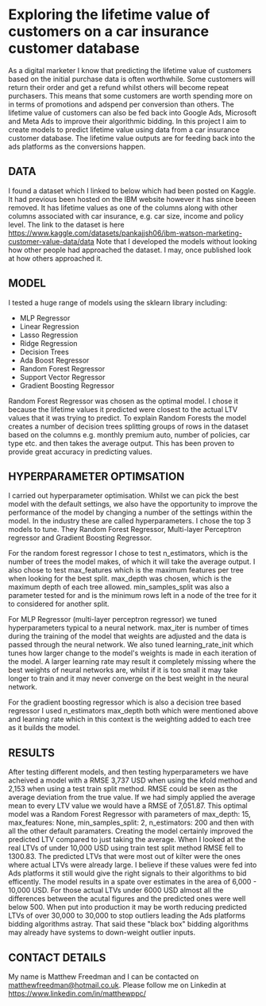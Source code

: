 ﻿# Exploring the lifetime value of customers on a car insurance customer database 

As a digital marketer I know that predicting the lifetime value of customers based on the initial purchase data is often worthwhile. Some customers will return their order and get a refund whilst others will become repeat purchasers. This means that some customers are worth spending more on in terms of promotions and adspend per conversion than others. The lifetime value of customers can also be fed back into Google Ads, Microsoft and Meta Ads to improve their algorithmic bidding. In this project I aim to create models to predict lifetime value using data from a car insurance customer database. The lifetime value outputs are for feeding back into the ads platforms as the conversions happen.

## DATA

I found a dataset which I linked to below which had been posted on Kaggle. It had previous been hosted on the IBM website however it has since beeen removed. It has lifetime values as one of the columns along with other columns associated with car insurance, e.g. car size, income and policy level. The link to the dataset is here
https://www.kaggle.com/datasets/pankajjsh06/ibm-watson-marketing-customer-value-data/data
Note that I developed the models without looking how other people had approached the dataset. I may, once published look at how others approached it.

## MODEL 

I tested a huge range of models using the sklearn library including:
- MLP Regressor
- Linear Regression
- Lasso Regression
- Ridge Regression
- Decision Trees
- Ada Boost Regressor
- Random Forest Regressor
- Support Vector Regressor
- Gradient Boosting Regressor

Random Forest Regressor was chosen as the optimal model. I chose it because the lifetime values it predicted were closest to the actual LTV values that it was trying to predict.
To explain Random Forests the model creates a number of decision trees splitting groups of rows in the dataset based on the columns e.g. monthly premium auto, number of policies, car type etc. and then takes the average output. This has been proven to provide great accuracy in predicting values.

## HYPERPARAMETER OPTIMSATION
I carried out hyperparameter optimisation. Whilst we can pick the best model with the default settings, we also have the opportunity to improve the performance of the model by changing a number of the settings within the model. In the industry these are called hyperparameters. I chose the top 3 models to tune. They Random Forest Regressor, Multi-layer Perceptron regressor and Gradient Boosting Regressor.

For the random forest regressor I chose to test n_estimators, which is the number of trees the model makes, of which it will take the average output. I also chose to test max_features which is the maximum features per tree when looking for the best split. max_depth was chosen, which is the maximum depth of each tree allowed. min_samples_split was also a parameter tested for and is the minimum rows left in a node of the tree for it to considered for another split.

For MLP Regressor (multi-layer perceptron regressor) we tuned hyperparameters typical to a neural network. max_iter is number of times during the training of the model that weights are adjusted and the data is passed through the neural network. We also tuned learning_rate_init which tunes how larger change to the model's weights is made in each iteration of the model. A larger learning rate may result it completely missing where the best weights of neural networks are, whilst if it is too small it may take longer to train and it may never converge on the best weight in the neural network.

For the gradient boosting regressor which is also a decision tree based regressor I used n_estimators  max_depth both which were mentioned above and learning rate which in this context is the weighting added to each tree as it builds the model.

## RESULTS

After testing different models, and then testing hyperparameters we have acheived a model with a RMSE 3,737 USD when using the kfold method and 2,153 when using a test train split method. RMSE could be seen as the average deviation from the true value. If we had simply applied the average mean to every LTV value we would have a RMSE of 7,051.87. This optimal model was a Random Forest Regressor with parameters of max_depth: 15, max_features: None, min_samples_split: 2, n_estimators: 200 and then with all the other default paramaters. Creating the model certainly improved the predicted LTV compared to just taking the average. When I looked at the real LTVs of under 10,000 USD  using train test split method RMSE fell to 1300.83. The predicted LTVs that were most out of kilter were the ones where actual LTVs were already large. I believe if these values were fed into Ads platforms it still would give the right signals to their algorithms to bid efficently. The model results in a spate over estimates in the area of 6,000 - 10,000 USD. For those actual LTVs under 6000 USD almost all the differences between the acutal figures and the predicted ones were well below 500. When put into production it may be worth reducing predicted LTVs of over 30,000 to 30,000 to stop outliers leading the Ads platforms bidding algorithms astray. That said these "black box" bidding algorithms may already have systems to down-weight outlier inputs.


## CONTACT DETAILS

My name is Matthew Freedman and I can be contacted on matthewfreedman@hotmail.co.uk. Please follow me on Linkedin at https://www.linkedin.com/in/matthewppc/






